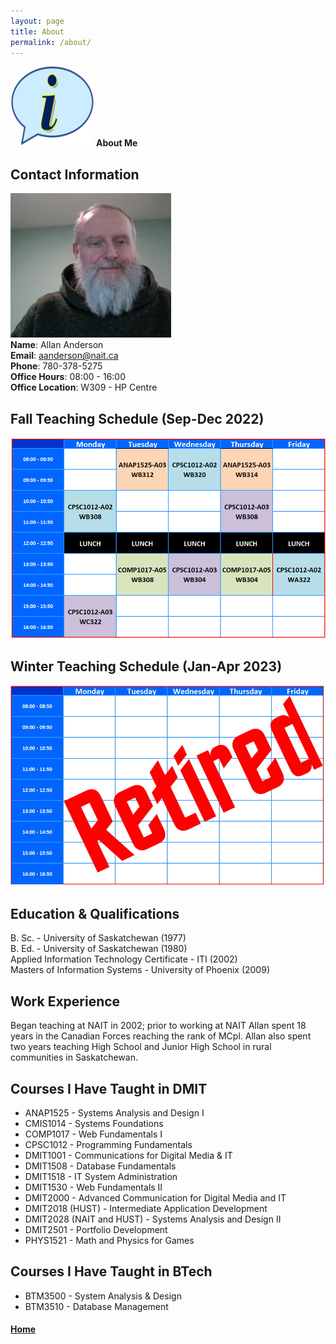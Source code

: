 ```yaml
---
layout: page
title: About
permalink: /about/
---
```


![about](images/about.png) **About Me**

## Contact Information
![gravatar](images/gravatar_01.png)<br>
**Name**: Allan Anderson<br>
**Email**: aanderson@nait.ca<br>
**Phone**: 780-378-5275<br>
**Office Hours**: 08:00 - 16:00<br>
**Office Location**: W309 - HP Centre

## Fall Teaching Schedule (Sep-Dec 2022)
![fall2021-schedule](images/fall-schedule.png)

## Winter Teaching Schedule (Jan-Apr 2023)
![retired-schedule](images/retired-schedule.jpg)

## Education & Qualifications
B. Sc. - University of Saskatchewan (1977)<br>
B. Ed. - University of Saskatchewan (1980)<br>
Applied Information Technology Certificate - ITI (2002)<br>
Masters of Information Systems - University of Phoenix (2009)<br>

## Work Experience
Began teaching at NAIT in 2002; prior to working at NAIT Allan spent 18 years in the Canadian Forces reaching the rank of MCpl. Allan also spent two years teaching High School and Junior High School in rural communities in Saskatchewan.

## Courses I Have Taught in DMIT
* ANAP1525 - Systems Analysis and Design I
* CMIS1014 - Systems Foundations
* COMP1017 - Web Fundamentals I
* CPSC1012 - Programming Fundamentals
* DMIT1001 - Communications for Digital Media & IT
* DMIT1508 - Database Fundamentals
* DMIT1518 - IT System Administration
* DMIT1530 - Web Fundamentals II
* DMIT2000 - Advanced Communication for Digital Media and IT
* DMIT2018 (HUST) - Intermediate Application Development
* DMIT2028 (NAIT and HUST) - Systems Analysis and Design II
* DMIT2501 - Portfolio Development
* PHYS1521 - Math and Physics for Games

## Courses I Have Taught in BTech
* BTM3500 - System Analysis & Design
* BTM3510 - Database Management

#### [Home](../)
